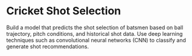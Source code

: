 # Cricket Shot Selection

Build a model that predicts the shot selection of batsmen based on ball trajectory, pitch conditions, and historical shot data. Use deep learning techniques such as convolutional neural networks (CNN) to classify and generate shot recommendations.
